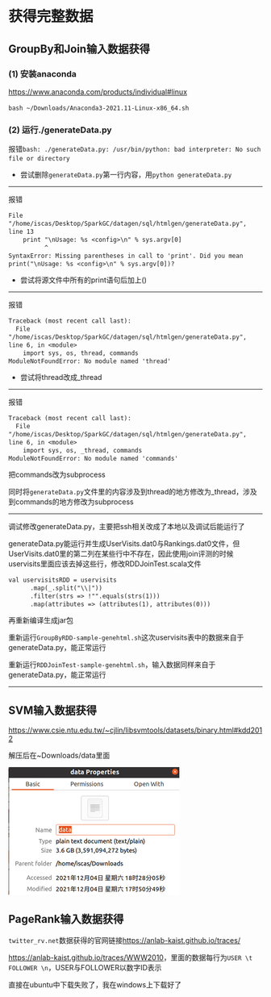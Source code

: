 # 获得完整数据

## GroupBy和Join输入数据获得

### (1) 安装anaconda

<https://www.anaconda.com/products/individual#linux>

`bash ~/Downloads/Anaconda3-2021.11-Linux-x86_64.sh`

### (2) 运行./generateData.py

报错`bash: ./generateData.py: /usr/bin/python: bad interpreter: No such file or directory`

* 尝试删除`generateData.py`第一行内容，用`python generateData.py `

---

报错

```
File "/home/iscas/Desktop/SparkGC/datagen/sql/htmlgen/generateData.py", line 13
    print "\nUsage: %s <config>\n" % sys.argv[0]   
          ^
SyntaxError: Missing parentheses in call to 'print'. Did you mean print("\nUsage: %s <config>\n" % sys.argv[0])?
```

* 尝试将源文件中所有的print语句后加上()

---

报错

```
Traceback (most recent call last):
  File "/home/iscas/Desktop/SparkGC/datagen/sql/htmlgen/generateData.py", line 6, in <module>
    import sys, os, thread, commands
ModuleNotFoundError: No module named 'thread'
```

* 尝试将thread改成_thread

---

报错

```
Traceback (most recent call last):
  File "/home/iscas/Desktop/SparkGC/datagen/sql/htmlgen/generateData.py", line 6, in <module>
    import sys, os, _thread, commands
ModuleNotFoundError: No module named 'commands'
```

把commands改为subprocess

同时将`generateData.py`文件里的内容涉及到thread的地方修改为_thread，涉及到commands的地方修改为subprocess

---

调试修改generateData.py，主要把ssh相关改成了本地以及调试后能运行了

generateData.py能运行并生成UserVisits.dat0与Rankings.dat0文件，但UserVisits.dat0里的第二列在某些行中不存在，因此使用join评测的时候uservisits里面应该去掉这些行，修改RDDJoinTest.scala文件

```
val uservisitsRDD = uservisits
      .map(_.split("\\|"))
      .filter(strs => !"".equals(strs(1)))
      .map(attributes => (attributes(1), attributes(0)))
```

再重新编译生成jar包

重新运行`GroupByRDD-sample-genehtml.sh`这次uservisits表中的数据来自于generateData.py，能正常运行

重新运行`RDDJoinTest-sample-genehtml.sh`，输入数据同样来自于generateData.py，能正常运行

---

## SVM输入数据获得

<https://www.csie.ntu.edu.tw/~cjlin/libsvmtools/datasets/binary.html#kdd2012>

解压后在~Downloads/data里面

![image-20211204184053568](https://raw.githubusercontent.com/liang636600/cloudImg/master/images/image-20211204184053568.png)

## PageRank输入数据获得

`twitter_rv.net`数据获得的官网链接<https://anlab-kaist.github.io/traces/>

<https://anlab-kaist.github.io/traces/WWW2010>，里面的数据每行为`USER \t FOLLOWER \n`，USER与FOLLOWER以数字ID表示

直接在ubuntu中下载失败了，我在windows上下载好了



